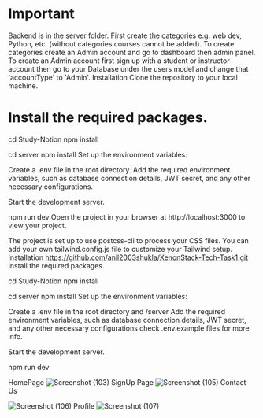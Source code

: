 
# Important
Backend is in the server folder.
First create the categories e.g. web dev, Python, etc. (without categories courses cannot be added). To create categories create an Admin account and go to dashboard then admin panel.
To create an Admin account first sign up with a student or instructor account then go to your Database under the users model and change that 'accountType' to 'Admin'.
Installation
Clone the repository to your local machine.

# Install the required packages.

cd Study-Notion
npm install

cd server
npm install
Set up the environment variables:

Create a .env file in the root directory. Add the required environment variables, such as database connection details, JWT secret, and any other necessary configurations.

Start the development server.

npm run dev
Open the project in your browser at http://localhost:3000 to view your project.

The project is set up to use postcss-cli to process your CSS files. You can add your own tailwind.config.js file to customize your Tailwind setup.
Installation
https://github.com/anil2003shukla/XenonStack-Tech-Task1.git
Install the required packages.

cd Study-Notion
npm install

cd server
npm install
Set up the environment variables:

Create a .env file in the root directory and /server Add the required environment variables, such as database connection details, JWT secret, and any other necessary configurations check .env.example files for more info.

Start the development server.

npm run dev

HomePage
![Screenshot (103)](https://github.com/anil2003shukla/XenonStack-Tech-Task1/assets/121477412/3046127e-a4b3-4b31-95f6-e0aa13b64219)
SignUp Page
![Screenshot (105)](https://github.com/anil2003shukla/XenonStack-Tech-Task1/assets/121477412/4f024f10-d692-4fe4-ac78-43f2952c7f9e)
Contact Us

![Screenshot (106)](https://github.com/anil2003shukla/XenonStack-Tech-Task1/assets/121477412/a1d5a089-6927-4a9a-bad5-808960de6dbe)
Profile
![Screenshot (107)](https://github.com/anil2003shukla/XenonStack-Tech-Task1/assets/121477412/92b529cf-d973-478d-8ba9-e4941ad700e2)
